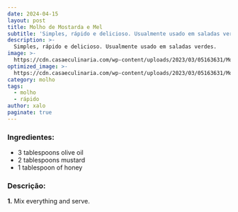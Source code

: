 ```yaml
---
date: 2024-04-15
layout: post
title: Molho de Mostarda e Mel
subtitle: 'Simples, rápido e delicioso. Usualmente usado em saladas verdes.'
description: >-
  Simples, rápido e delicioso. Usualmente usado em saladas verdes.
image: >-
  https://cdn.casaeculinaria.com/wp-content/uploads/2023/03/05163631/Molho-de-mostarda-e-mel.webp
optimized_image: >-
  https://cdn.casaeculinaria.com/wp-content/uploads/2023/03/05163631/Molho-de-mostarda-e-mel.webp
category: molho
tags:
  - molho
  - rápido
author: xalo
paginate: true
---
```

### Ingredientes:  

* 3 tablespoons olive oil  
* 2 tablespoons mustard  
* 1 tablespoon of honey  

### Descrição:  

**1.** Mix everything and serve.  